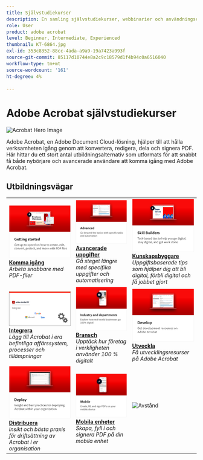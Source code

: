 ```yaml
---
title: Självstudiekurser
description: En samling självstudiekurser, webbinarier och användningsexempel för Adobe Acrobat DC
role: User
product: adobe acrobat
level: Beginner, Intermediate, Experienced
thumbnail: KT-6864.jpg
exl-id: 353c8352-88cc-4ada-a9a9-19a7423a993f
source-git-commit: 85117d10744e8a2c9c18579d1f4b94c0a6516040
workflow-type: tm+mt
source-wordcount: '161'
ht-degree: 4%

---
```


# Adobe Acrobat självstudiekurser

![Acrobat Hero Image](assets/Hero_Acrobat.jpg)

Adobe Acrobat, en Adobe Document Cloud-lösning, hjälper till att hålla verksamheten igång genom att konvertera, redigera, dela och signera PDF. Här hittar du ett stort antal utbildningsalternativ som utformats för att snabbt få både nybörjare och avancerade användare att komma igång med Adobe Acrobat.

## Utbildningsvägar

<table style="table-layout:fixed">
<tr>
  <td>
    <a href="getting-started/getting-started-overview.md">
      <img alt="Komma igång" src="assets/acrobat_title_getting_started.png" />
    </a>
    <div>
    <a href="getting-started/getting-started-overview.md"><strong>Komma igång</strong></a>
    </div>
    <em>Arbeta snabbare med PDF-filer</em>
    <br>
  </td>
  <td>
    <a href="advanced-tasks/advanced-tasks-overview.md">
      <img alt="Avancerade uppgifter" src="assets/acrobat_title_advanced_tasks.png" />
    </a>
    <div>
    <a href="advanced-tasks/advanced-tasks-overview.md"><strong>Avancerade uppgifter</strong></a>
    </div>
    <em>Gå steget längre med specifika uppgifter och automatisering</em>
    <br>
  </td>
  <td>
    <a href="skill-builder/skill-builder-overview.md">
      <img alt="Kunskapsbyggaren" src="assets/acrobat_title_skill_builder.png" />
    </a>
    <div>
    <a href="skill-builder/skill-builder-overview.md"><strong>Kunskapsbyggare</strong></a>
    </div>
    <em>Uppgiftsbaserade tips som hjälper dig att bli digital, förbli digital och få jobbet gjort</em>
    <br>
  </td>
</tr>
<tr>
  <td>
    <a href="integrate/integrate-overview.md">
      <img alt="Integrera" src="assets/acrobat_title_integrate.png" />
    </a>
    <div>
    <a href="integrate/integrate-overview.md"><strong>Integrera</strong></a>
    </div>
    <em>Lägg till Acrobat i era befintliga affärssystem, processer och tillämpningar</em>
    <br>
  </td>
  <td>
    <a href="industry/industry-overview.md">
      <img alt="Bransch" src="assets/acrobat_title_industry.png" />
    </a>
    <div>
    <a href="industry/industry-overview.md"><strong>Bransch</strong></a>
    </div>
    <em>Upptäck hur företag i verkligheten använder 100 % digitalt</em>
    <br>
  </td>  
  <td>
    <a href="develop/develop-overview.md">
      <img alt="Utveckla" src="assets/acrobat_title_develop.png" />
    </a>
    <div>
    <a href="develop/develop-overview.md"><strong>Utveckla</strong></a>
    </div>
    <em>Få utvecklingsresurser på Adobe Acrobat</em>
    <br>
  </td>
</tr>
<tr>
  <td>
    <a href="deploy/deploy-overview.md">
      <img alt="Distribuera" src="assets/acrobat_title_deploy.png" />
    </a>
    <div>
    <a href="deploy/deploy-overview.md"><strong>Distribuera</strong></a>
    </div>
    <em>Insikt och bästa praxis för driftsättning av Acrobat i er organisation</em>
    <br>
  </td>
  <td>
    <a href="mobile/mobile-overview.md">
      <img alt="Mobila enheter" src="assets/acrobat_title_mobile.png" />
    </a>
    <div>
    <a href="mobile/mobile-overview.md"><strong>Mobila enheter</strong></a>
    </div>
    <em>Skapa, fyll i och signera PDF på din mobila enhet</em>
    <br>
  </td>  
  <td>
   <img alt="Avstånd" src="assets/Whitespacer.png" />
    <div>
    <br>
  </td>
</tr>
</table>
